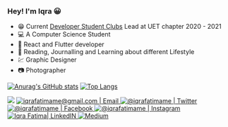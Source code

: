 ### Hey! I'm Iqra 😀
- 😁 Current [Developer Student Clubs](https://dsc.community.dev/university-of-engineering-and-technology-lahore/) Lead at UET chapter 2020 - 2021
- 💻 A Computer Science Student
- 👩‍ React and Flutter developer
- 📝 Reading, Journalling and Learning about different Lifestyle
- 💹 Graphic Designer 
- 📷 Photographer

[![Anurag's GitHub stats](https://github-readme-stats.vercel.app/api?username=iqrafatimame)](https://github.com/iqrafatimame/github-readme-stats)
[![Top Langs](https://github-readme-stats.vercel.app/api/top-langs/?username=iqrafatimame&layout=compact)](https://github.com/iqrafatimame/github-readme-stats)

<p align="center">

![](https://komarev.com/ghpvc/?username=iqrafatimame&color=blueviolet&label=Profile+Views)
<a href="mailto:iqrafatimame@gmail.com">
<img  alt="iqrafatimame@gmail.com | Email" src="https://img.shields.io/badge/gmail-%231DA1F2.svg?&style=for-the-badge&logo=gmail&logoColor=white&color=B23121" />
</a>
<a href="https://twitter.com/iqrafatimame">
<img alt="@iqrafatimame | Twitter" src="https://img.shields.io/badge/twitter-%231DA1F2.svg?&style=for-the-badge&logo=twitter&logoColor=white" />
</a>
<a href="https://www.facebook.com/iqrafatimame">
<img  alt="@iqrafatimame | Facebook" src="https://img.shields.io/badge/facebook-%231877F2.svg?&style=for-the-badge&logo=facebook&logoColor=white" />
</a>
<a href="https://www.instagram.com/clicks_iqra">
<img alt="@iqrafatimame | Instagram"  src="https://img.shields.io/badge/instagram-%23E4405F.svg?&style=for-the-badge&logo=instagram&logoColor=white" />
</a>  <a href="https://www.linkedin.com/in/iqrafatimame/">
<img alt="Iqra Fatima| LinkedIN"  src="https://img.shields.io/badge/linkedin-%230077B5.svg?&style=for-the-badge&logo=linkedin&logoColor=white" />
</a> <a href="https://medium.com/@iqrafatimame" target="_blank">
<img src = "https://img.shields.io/badge/medium-%2312100E.svg?&style=for-the-badge&logo=medium&logoColor=white" alt = "Medium" />
</a>
</p>


